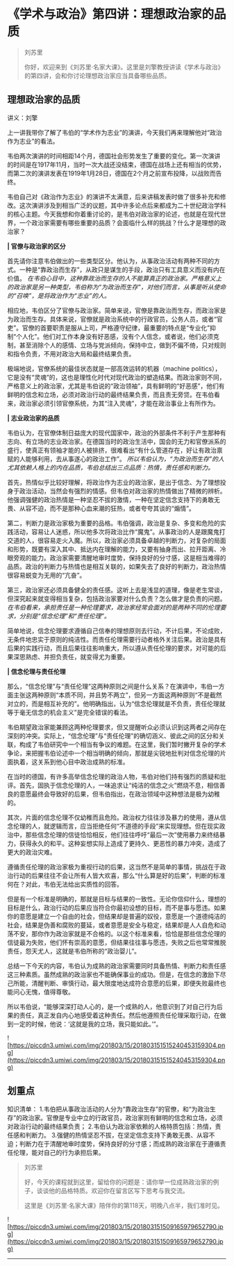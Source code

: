 # 《学术与政治》第四讲：理想政治家的品质

> 刘苏里
> 
> 你好，欢迎来到《刘苏里·名家大课》。这里是刘擎教授讲读《学术与政治》的第四讲，会和你讨论理想政治家应当具备哪些品质。

## 理想政治家的品质

讲义：刘擎

上一讲我带你了解了韦伯的“学术作为志业”的演讲，今天我们再来理解他对“政治作为志业”的看法。

韦伯两次演讲的时间相距14个月，德国社会形势发生了重要的变化。第一次演讲的时间是在1917年11月，当时一次大战还没结束，德国在战场上还有相当的优势，而第二次的演讲发表在1919年1月28日，德国在2个月之前宣布投降，以战败而告终。

韦伯自己对《政治作为志业》的演讲不太满意，后来讲稿发表时做了很多补充和修改。这次演讲涉及到相当广泛的议题，其中许多论点后来都成为二十世纪政治学科的核心主题。今天我想和你着重讨论的，是韦伯对政治家的论述，也就是在现代世界，一个政治家需要有哪些重要的品质？会面临什么样的挑战？什么才是理想的政治家？

 **| 官僚与政治家的区分**

首先请你注意韦伯做出的一些类型区分。他认为，从事政治活动有两种不同的方式。一种是“靠政治而生存”，从政只是谋生的手段，政治只有工具意义而没有内在价值。 *在韦伯心目中，这种靠政治而生存的人不能算真正的政治家。严格意义上的政治家是另一种类型，韦伯称为“为政治而生存”，对他们而言，从事是听从使命的“召唤”，是将政治作为“志业”的人。*

相应地，韦伯区分了官僚与政治家。简单来说，官僚是靠政治而生存，而政治家是为政治而生存。具体来说，官僚就是政治系统中的行政官员，公务人员，或者“官吏”。官僚的首要职责是服从上司，严格遵守纪律，最重要的特点是“专业化”抑制“个人化”。他们对工作本身没有好恶感，没有个人信念，或者说，他们必须克制，甚至消除个人的感情、立场与党派倾向，保持中立，做到不偏不倚，只对规则和指令负责，不用对政治大局和最终结果负责。

极端地说，官僚系统的最佳状态就是一部高效运转的机器（machine politics），它是没有“灵魂”的，这也是理性化时代对现代政治的塑造结果。而政治家则不同，严格意义上的政治家，尤其是韦伯说的“政治领袖”，具有鲜明的“好恶感”，他们有鲜明的信念和立场，必须对政治行动的最终结果负责，而且责无旁贷。在韦伯看来，政治家必须引领官僚系统，为其“注入灵魂”，才能在政治事业上有所作为。

 **| 志业政治家的品质**

韦伯认为，在官僚体制日益庞大的现代国家中，政治的外部条件不利于产生那种有志向、有立场的志业政治家。在德国当时的政治生活中，国会的无力和官僚派系的盛行，使真正有领袖才能的人被排挤，很难看出“有什么管道存在，好让有政治禀赋的人能够利用，去从事遂心的政治工作”。 *所以韦伯认为，“为政治而生存”的人尤其依赖人格上的内在品质，韦伯总结出三点品质：热情，责任感和判断力。*

首先，热情似乎比较好理解，将政治作为志业的政治家，是出于信念、为了理想投身于政治活动，当然会有强烈的情感。但韦伯对政治家的热情做出了精微的辨析。他强调强健的政治热情是一种坚忍不拔的激情，一种在坚定信念支持下的勇敢无畏、从容不迫，而不是那种心血来潮的狂热，或者夸夸其谈的“煽情”。

第二，判断力是政治家极为重要的品格。韦伯强调，政治是复杂、多变和危险的实践活动，容易让人迷惑，所以他多次将政治比作“魔鬼”。从事政治的人是跟魔鬼打交道的人，很容易走火入魔。所以，政治家必须具备卓越的判断力，对复杂的局面和形势，既要有深入其中、抵达内在理解的能力，又要有抽身而出、拉开距离、冷眼旁观的能力。政治家需要清醒地审时度势，保持良好的分寸感，这是相当难得的品质。政治的判断力与热情也是相互关联的，如果失去了良好的判断力，政治热情很容易蜕变为无用的“亢奋”。

第三，政治家还必须具备健全的责任感。这听上去是浅显的道理，像是老生常谈，但深究起来就变得相当复杂，包括政治家要对什么负责？怎么做才是负责的问题。 *在韦伯看来，承担责任是一种伦理要求，政治家经常会面对的是两种不同的伦理要求，分别是“信念伦理”和“责任伦理”。*

简单地说，信念伦理要求遵循自己信奉的理想原则去行动，不计后果，不论成败，无条件地忠实于原则的纯洁性。而责任伦理需要行动者格外关注后果。政治是具有后果的实践行动，而且后果往往影响重大，所以遵从责任伦理的要求，对可能的后果深思熟虑、并担负责任，就变得尤为重要。

 **| 信念伦理与责任伦理**

那么，“信念伦理”与“责任伦理”这两种原则之间是什么关系？在演讲中，韦伯一方面主张这两种原则“本质不同，并且势不两立”，但另一方面这两种原则“不是截然对立的，而是相互补充的”。他明确指出，认为“信念伦理就是不负责，责任伦理就等于毫无信念的机会主义”是完全错误的看法。

韦伯期望政治家能兼顾这两种伦理要求，但又提醒听众必须认识到这两者之间存在深刻的冲突。实际上，“信念伦理”与“责任伦理”的确切涵义、彼此之间的区分和关联，构成了韦伯研究中一个相当有争议的难题。在这里，我们暂时撇开复杂的学术争论，来把握韦伯论述中一个相当明确的倾向，那就是尖锐地批判对信念伦理的片面执着，这关系到他心目中政治成熟的标准。

在当时的德国，有许多高举信念伦理的政治人物，韦伯对他们持有强烈的质疑和批评。首先，固执于信念伦理的人，一味追求让“纯洁的信念之火”燃烧不息，相信善良的意愿最终会导致好的后果，但韦伯指出，在政治领域中这种想法是极为幼稚的。

其次，片面的信念伦理不仅幼稚而且危险。政治权力往往涉及暴力的使用，遵从信念伦理的人，就逻辑而言，应当拒绝任何“不道德的手段”来实现理想。但在现实政治中，那些信念伦理的信徒恰恰相反，他们往往呼吁“最后一次”使用暴力来终结暴力，获得永久的和平。这种妄想实际上造成了更持久、更恶性的暴力冲突，造成了更大的政治灾难。

遵循责任伦理的政治家极为重视行动的后果，这当然不是简单的事情，挑战在于政治行动的后果往往不会让所有人皆大欢喜，那么“什么算是好的后果”，判断的标准何在？对此，韦伯无法给出实质性的回答。

但是有一个标准是明确的，那就是目标与结果的一致性。无论你信仰什么，理想的目标是什么，政治行动的后果应当符合你最初设想的目标，而不是事与愿违。如果你的意愿是建立一个自由的社会，但结果却是普遍的奴役，意愿是一个道德纯洁的社会，结果是伪善和腐败的蔓延，或者意愿是安全与稳定，结果却是人人自危和动荡不安，那你作为政治家就是不合格的。以这个标准来看，恰恰是那些信念伦理的信徒最为失败，他们怀有崇高的意愿，但结果往往事与愿违，失败之后也常常推脱责任，怨天尤人，这就是韦伯所称的“政治婴儿”。

总结一下今天的内容，韦伯认为成熟的政治家需要同时具备热情、判断力和责任感这三种素质。虽然成熟的政治家也不能确保事业的成功。但是，在信念的激励下尽己所能，清醒判断、审慎行动，最大限度地达成符合意愿的后果，即便失败最终也能问心无愧，值得尊敬。

所以韦伯说，“能够深深打动人心的，是一个成熟的人，他意识到了对自己行为后果的责任，真正发自内心地感受着这种责任。然后他遵照责任伦理采取行动，在做到一定的时候，他说：‘这就是我的立场，我只能如此。’”。

![https://piccdn3.umiwi.com/img/201803/15/201803151515240453159304.png](https://piccdn3.umiwi.com/img/201803/15/201803151515240453159304.png)

## 划重点

知识清单：
1.韦伯把从事政治活动的人分为“靠政治生存”的官僚，和“为政治生存”的政治家。官僚是专业中立的行政官员，政治家则有鲜明的信念和立场，必须对政治行动的最终结果负责；
2.韦伯认为政治家依赖的人格特质包括：热情，责任感和判断力。
3.强健的热情坚忍不拔，在坚定信念支持下勇敢无畏、从容不迫；判断力在于清醒地审时度势，保持良好的分寸感；而成熟的政治家在于遵循责任伦理，能对自己的行为承担后果。

> 刘苏里
> 
> 好，今天的课程就到这里，留给你的问题是：请你举一位成熟政治家的例子，谈谈他的品格特质。欢迎你在留言区写下思考与我交流。
> 
> 这里是《刘苏里·名家大课》陪伴你的第118天，明晚八点半，我们准时见。

![https://piccdn3.umiwi.com/img/201803/15/201803151509165979652790.jpg](https://piccdn3.umiwi.com/img/201803/15/201803151509165979652790.jpg)

---
